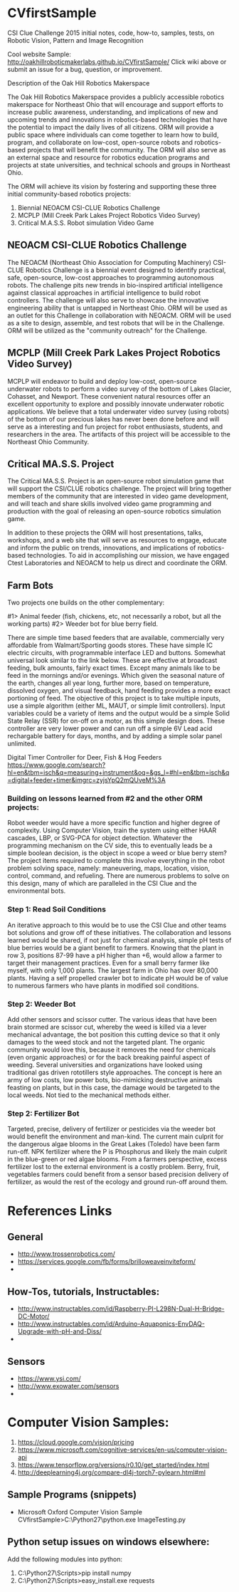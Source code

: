 # CVfirstSample
CSI Clue Challenge 2015 initial notes, code, how-to, samples, tests, on Robotic Vision, Pattern and Image Recognition

Cool website Sample: http://oakhillroboticmakerlabs.github.io/CVfirstSample/
Click wiki above or submit an issue for a bug, question, or improvement. 

Description of the Oak Hill Robotics Makerspace 

The Oak Hill Robotics Makerspace provides a publicly accessible  robotics makerspace  for  Northeast Ohio that will encourage and support efforts to increase public awareness, understanding, and implications  of  new and upcoming trends and innovations in robotics-based technologies that have the potential to impact the daily lives of all citizens. ORM will provide a public space where individuals  can come  together to learn how to build, program, and  collaborate on low-cost, open-source robots and robotics-based projects that will benefit the community.  The ORM will also serve as an external space and resource for robotics education programs and projects at state universities, and technical schools and groups in Northeast Ohio.


The  ORM will achieve its vision by fostering and supporting these three initial community-based robotics  projects:

1. Biennial  NEOACM  CSI-CLUE  Robotics Challenge
2. MCPLP (Mill Creek Park Lakes Project Robotics Video Survey)
3. Critical M.A.S.S.  Robot simulation  Video Game

## NEOACM CSI-CLUE  Robotics Challenge

The NEOACM (Northeast Ohio Association for Computing Machinery)  CSI-CLUE Robotics Challenge is a biennial event designed to identify practical, safe, open-source, low-cost approaches to programming autonomous  robots. The challenge pits new trends in bio-inspired artificial intelligence against classical approaches in artificial intelligence to build robot controllers.  The challenge will also serve to showcase  the innovative engineering ability that is untapped in Northeast Ohio. ORM will be used as an outlet for this Challenge in collaboration with NEOACM. ORM will be used as a site to design, assemble, and test robots that will be in the Challenge. ORM will be utilized as the "community outreach" for the Challenge.

## MCPLP (Mill Creek Park Lakes Project  Robotics  Video  Survey)

MCPLP will endeavor to  build and  deploy low-cost, open-source  underwater robots to perform a video survey of the bottom of Lakes Glacier, Cohasset, and Newport.  These convenient natural resources offer an excellent opportunity to explore and possibly innovate underwater robotic applications. We believe that a total underwater video survey (using robots) of the bottom of our precious lakes has never been done before and will serve as a interesting and fun project for robot enthusiasts, students, and researchers in the area. The artifacts of this project will be accessible to the Northeast Ohio Community. 

## Critical MA.S.S.  Project

The Critical MA.S.S.  Project  is an open-source robot simulation game that will support the CSI/CLUE robotics challenge.  The project will bring together members of the community that are interested in video game development,  and will teach and share skills involved video game programming and production with the goal of releasing an open-source robotics simulation game.

In addition to these projects the ORM will host presentations, talks, workshops, and a web site that will serve as resources to engage, educate and inform the public on trends, innovations, and implications of robotics-based technologies. To aid in accomplishing our mission, we have engaged Ctest Laboratories and NEOACM to help us direct and coordinate the ORM.

## Farm Bots 

Two projects one builds on the other complementary: 

#1> Animal feeder (fish, chickens, etc, not necessarily a robot, but all the working parts) 
#2> Weeder bot for blue berry field. 

There are simple time based feeders that are available, commercially very affordable from Walmart/Sporting goods stores. These have simple IC electric circuits, with programmable interface LED and buttons. Somewhat universal look similar to the link below.  These are effective at broadcast feeding, bulk amounts, fairly exact times.  Except many animals like to be feed in the mornings and/or evenings.  Which given the seasonal nature of the earth, changes all year long, further more, based on temperature, dissolved oxygen, and visual feedback, hand feeding provides a more exact portioning of feed. The objective of this project is to take multiple inputs, use a simple algorithm (either ML, MAUT, or simple limit controllers). Input variables could be a variety of items and the output would be a simple Solid State Relay (SSR) for on-off on a motor, as this simple design does.  These controller are very lower power and can run off a simple 6V Lead acid rechargable battery for days, months, and by adding a simple solar panel unlimited. 

Digital Timer Controller for Deer, Fish & Hog Feeders
https://www.google.com/search?hl=en&tbm=isch&q=measuring+instrument&oq=&gs_l=#hl=en&tbm=isch&q=digital+feeder+timer&imgrc=zyjsYpQ2mQUveM%3A

### Building on lessons learned from #2 and the other ORM projects: 

Robot weeder would have a more specific function and higher degree of complexity.  Using Computer Vision, train the system using either HAAR cascades, LBP, or SVG-PCA for object detection. Whatever the programming mechanism on the CV side, this to eventually leads be a simple boolean decision, is the object in scope a weed or blue berry stem?  The project items required to complete this involve everything in the robot problem solving space, namely: maneuvering, maps, location, vision, control, command, and refueling. There are numerous problems to solve on this design, many of which are paralleled in the CSI Clue and the environmental bots. 

### Step 1: Read Soil Conditions
An iterative approach to this would be to use the CSI Clue and other teams bot solutions and grow off of these initiatives. The collaboration and lessons learned would be shared, if not just for chemical analysis, simple pH tests of blue berries would be a giant benefit to farmers. Knowing that the plant in row 3, positions 87-99 have a pH higher than +6, would allow a farmer to target their management practices.  Even for a small berry farmer like myself, with only 1,000 plants.  The largest farm in Ohio has over 80,000 plants. Having a self propelled crawler bot to indicate pH would be of value to numerous farmers who have plants in modified soil conditions. 

### Step 2: Weeder Bot
Add other sensors and scissor cutter.  The various ideas that have been brain stormed are scissor cut, whereby the weed is killed via a lever mechanical advantage, the bot position this cutting device so that it only damages to the weed stock and not the targeted plant. The organic community would love this, because it removes the need for chemicals (even organic approaches) or for the back breaking painful aspect of weeding.  Several universities and organizations have looked using traditional gas driven rototillers style approaches.  The concept is here an army of low costs, low power bots, bio-mimicking destructive animals feasting on plants, but in this case, the damage would be targeted to the local weeds. Not tied to the mechanical methods either. 

### Step 2: Fertilizer Bot
Targeted, precise, delivery of fertilizer or pesticides via the weeder bot would benefit the environment and man-kind.  The current main culprit for the dangerous algae blooms in the Great Lakes (Toledo) have been farm run-off.  NPK fertilizer where the P is Phosphorus and likely the main culprit in the blue-green or red algae blooms. From a farmers perspective, excess fertilizer lost to the external environment is a costly problem. Berry, fruit, vegetables farmers could benefit from a sensor based precision delivery of fertilizer, as would the rest of the ecology and ground run-off around them. 

# References Links

## General 

* http://www.trossenrobotics.com/
* https://services.google.com/fb/forms/brilloweaveinviteform/
* 

## How-Tos, tutorials, Instructables: 

* http://www.instructables.com/id/Raspberry-PI-L298N-Dual-H-Bridge-DC-Motor/
* http://www.instructables.com/id/Arduino-Aquaponics-EnvDAQ-Upgrade-with-pH-and-Diss/
* 



## Sensors 

* https://www.ysi.com/
* http://www.exowater.com/sensors
* 

# Computer Vision Samples: 

1. https://cloud.google.com/vision/pricing
2. https://www.microsoft.com/cognitive-services/en-us/computer-vision-api
3. https://www.tensorflow.org/versions/r0.10/get_started/index.html
4. http://deeplearning4j.org/compare-dl4j-torch7-pylearn.html#ml


## Sample Programs (snippets)

* Microsoft Oxford Computer Vision Sample CVfirstSample>C:\Python27\python.exe ImageTesting.py


## Python setup issues on windows elsewhere: 

Add the following modules into python: 

1. C:\Python27\Scripts>pip install numpy
2. C:\Python27\Scripts>easy_install.exe requests

